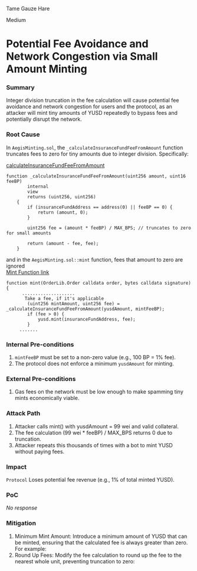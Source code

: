 Tame Gauze Hare

Medium

# Potential Fee Avoidance and Network Congestion via Small Amount Minting

### Summary

Integer division truncation in the fee calculation will cause potential fee avoidance and network congestion for users and the protocol, as an attacker will mint tiny amounts of YUSD repeatedly to bypass fees and potentially disrupt the network.

### Root Cause

In `AegisMinting.sol`, the `_calculateInsuranceFundFeeFromAmount` function truncates fees to zero for tiny amounts due to integer division. Specifically:

[calculateInsuranceFundFeeFromAmount](https://github.com/sherlock-audit/2025-04-aegis-op-grant/blob/main/aegis-contracts/contracts/AegisMinting.sol#L725-L733)
```solidity
function _calculateInsuranceFundFeeFromAmount(uint256 amount, uint16 feeBP)
        internal
        view
        returns (uint256, uint256)
    {
        if (insuranceFundAddress == address(0) || feeBP == 0) {
            return (amount, 0);
        }

        uint256 fee = (amount * feeBP) / MAX_BPS; // truncates to zero for small amounts

        return (amount - fee, fee);
    }
```

and in the `AegisMinting.sol::mint` function, fees that amount to zero are ignored  
[Mint Function link](https://github.com/sherlock-audit/2025-04-aegis-op-grant/blob/main/aegis-contracts/contracts/AegisMinting.sol#L239-L270)
```solidity
function mint(OrderLib.Order calldata order, bytes calldata signature){
      ....................
       Take a fee, if it's applicable
        (uint256 mintAmount, uint256 fee) = _calculateInsuranceFundFeeFromAmount(yusdAmount, mintFeeBP);
        if (fee > 0) {
            yusd.mint(insuranceFundAddress, fee);
        }
     .......

```


### Internal Pre-conditions

1. `mintFeeBP` must be set to a non-zero value (e.g., 100 BP = 1% fee).
2. The protocol does not enforce a minimum `yusdAmount` for minting.

### External Pre-conditions

1) Gas fees on the network must be low enough to make spamming tiny mints economically viable.

### Attack Path

1. Attacker calls mint() with yusdAmount = 99 wei and valid collateral.
2. The fee calculation (99 wei * feeBP) / MAX_BPS returns 0 due to truncation.
3. Attacker repeats this thousands of times with a bot to mint YUSD without paying fees.

### Impact

`Protocol` Loses potential fee revenue (e.g., 1% of total minted YUSD).

### PoC

_No response_

### Mitigation

1. Minimum Mint Amount: Introduce a minimum amount of YUSD that can be minted, ensuring that the calculated fee is always greater than zero. For example:
2. Round Up Fees: Modify the fee calculation to round up the fee to the nearest whole unit, preventing truncation to zero: